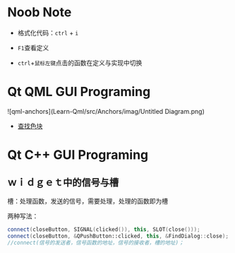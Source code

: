 # Noob Note

* 格式化代码：`ctrl` + `i`

* `F1`查看定义

* `ctrl`+`鼠标左键`点击的函数在定义与实现中切换

  


# Qt QML GUI Programing

![qml-anchors](Learn-Qml/src/Anchors/imag/Untitled Diagram.png)



* [查找色块](https://www.w3.org/TR/css-color-3/#svg-color)




# Qt C++ GUI Programing

 ## ｗｉｄｇｅｔ中的信号与槽

槽：处理函数，发送的信号，需要处理，处理的函数即为槽



两种写法：

```c++
connect(closeButton, SIGNAL(clicked()), this, SLOT(close()));
connect(closeButton, &QPushButton::clicked, this, &FindDialog::close);
//connect(信号的发送者，信号函数的地址，信号的接收者，槽的地址)；
```
